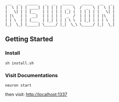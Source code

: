 	 __   _   _____   _   _   _____    _____   __   _  
	|  \ | | | ____| | | | | |  _  \  /  _  \ |  \ | | 
	|   \| | | |__   | | | | | |_| |  | | | | |   \| | 
	| |\   | |  __|  | | | | |  _  /  | | | | | |\   | 
	| | \  | | |___  | |_| | | | \ \  | |_| | | | \  | 
	|_|  \_| |_____| \_____/ |_|  \_\ \_____/ |_|  \_|

## Getting Started

### Install
	sh install.sh

### Visit Documentations

	neuron start

then visit: [http://localhost:1337](http://localhost:1337)

